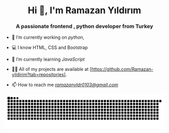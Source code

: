 
<h1 align="center">Hi 👋, I'm Ramazan Yıldırım</h1>
<h3 align="center">A passionate frontend , python developer from Turkey</h3>

- 🔭 I’m currently working on *python*,

- 💻 I know HTML, CSS and Bootstrap

- 🌱 I’m currently learning *JavaScript*

- 👨‍💻 All of my projects are available at [https://github.com/Ramazan-yildirim?tab=repositories].

- 📫 How to reach me *ramazanyldr0103@gmail.com*

![github snake animation](https://raw.githubusercontent.com/Ramazan-yildirim/Ramazan-yildirim/output/github-contribution-grid-snake-dark.svg)
